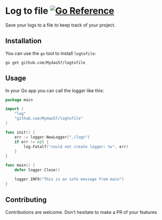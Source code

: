 # Log to file [![Go Reference](https://pkg.go.dev/badge/github.com/Mydao57/logtofile.svg)](https://pkg.go.dev/github.com/Mydao57/logtofile)

Save your logs to a file to keep track of your project.

## Installation

You can use the `go` tool to install `logtofile`:

	go get github.com/Mydao57/logtofile

## Usage

In your Go app you can call the logger like this:

```go
package main

import (
	"log"
	"github.com/Mydao57/logtofile"
)

func init() {
	err := logger.NewLogger("./logs")
	if err != nil {
		log.Fatalf("could not create logger: %v", err)
	}
}

func main() {
	defer logger.Close()

	logger.INFO("This is an info message from main")
}
```

## Contributing

Contributions are welcome. Don’t hesitate to make a PR of your features